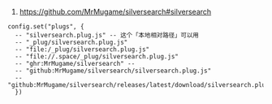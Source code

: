 
1. https://github.com/MrMugame/silversearch#silversearch

```space-lua
config.set("plugs", {
  -- "silversearch.plug.js" -- 这个「本地相对路径」可以用
  -- "_plug/silversearch.plug.js"
  -- "file:/_plug/silversearch.plug.js"
  -- "file://.space/_plug/silversearch.plug.js"
  -- "ghr:MrMugame/silversearch" -- 
  -- "github:MrMugame/silversearch/silversearch.plug.js"
  -- "github:MrMugame/silversearch/releases/latest/download/silversearch.plug.js"
  })
```
